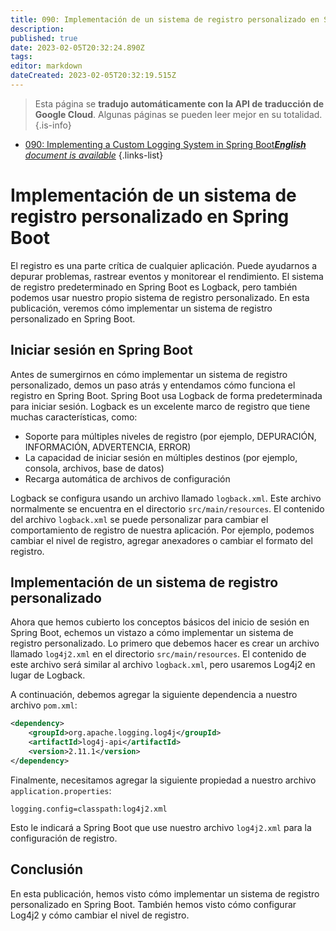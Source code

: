 ```yaml
---
title: 090: Implementación de un sistema de registro personalizado en Spring Boot
description: 
published: true
date: 2023-02-05T20:32:24.890Z
tags: 
editor: markdown
dateCreated: 2023-02-05T20:32:19.515Z
---
```


> Esta página se **tradujo automáticamente con la API de traducción de Google Cloud**.
Algunas páginas se pueden leer mejor en su totalidad.{.is-info}



- [090: Implementing a Custom Logging System in Spring Boot***English** document is available*](/en/Knowledge-base/Spring-Boot/Learning/090-implementing-a-custom-logging-system-in-spring-boot)
{.links-list}


# Implementación de un sistema de registro personalizado en Spring Boot

El registro es una parte crítica de cualquier aplicación. Puede ayudarnos a depurar problemas, rastrear eventos y monitorear el rendimiento. El sistema de registro predeterminado en Spring Boot es Logback, pero también podemos usar nuestro propio sistema de registro personalizado. En esta publicación, veremos cómo implementar un sistema de registro personalizado en Spring Boot.

## Iniciar sesión en Spring Boot

Antes de sumergirnos en cómo implementar un sistema de registro personalizado, demos un paso atrás y entendamos cómo funciona el registro en Spring Boot. Spring Boot usa Logback de forma predeterminada para iniciar sesión. Logback es un excelente marco de registro que tiene muchas características, como:

- Soporte para múltiples niveles de registro (por ejemplo, DEPURACIÓN, INFORMACIÓN, ADVERTENCIA, ERROR)
- La capacidad de iniciar sesión en múltiples destinos (por ejemplo, consola, archivos, base de datos)
- Recarga automática de archivos de configuración

Logback se configura usando un archivo llamado `logback.xml`. Este archivo normalmente se encuentra en el directorio `src/main/resources`. El contenido del archivo `logback.xml` se puede personalizar para cambiar el comportamiento de registro de nuestra aplicación. Por ejemplo, podemos cambiar el nivel de registro, agregar anexadores o cambiar el formato del registro.

## Implementación de un sistema de registro personalizado

Ahora que hemos cubierto los conceptos básicos del inicio de sesión en Spring Boot, echemos un vistazo a cómo implementar un sistema de registro personalizado. Lo primero que debemos hacer es crear un archivo llamado `log4j2.xml` en el directorio `src/main/resources`. El contenido de este archivo será similar al archivo `logback.xml`, pero usaremos Log4j2 en lugar de Logback.

A continuación, debemos agregar la siguiente dependencia a nuestro archivo `pom.xml`:

```xml
<dependency>
    <groupId>org.apache.logging.log4j</groupId>
    <artifactId>log4j-api</artifactId>
    <version>2.11.1</version>
</dependency>
```

Finalmente, necesitamos agregar la siguiente propiedad a nuestro archivo `application.properties`:

```
logging.config=classpath:log4j2.xml
```

Esto le indicará a Spring Boot que use nuestro archivo `log4j2.xml` para la configuración de registro.

## Conclusión

En esta publicación, hemos visto cómo implementar un sistema de registro personalizado en Spring Boot. También hemos visto cómo configurar Log4j2 y cómo cambiar el nivel de registro.